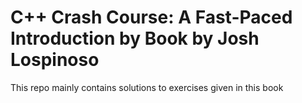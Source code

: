 # C++ Crash Course: A Fast-Paced Introduction by Book by Josh Lospinoso


This repo mainly contains solutions to exercises given in this book
